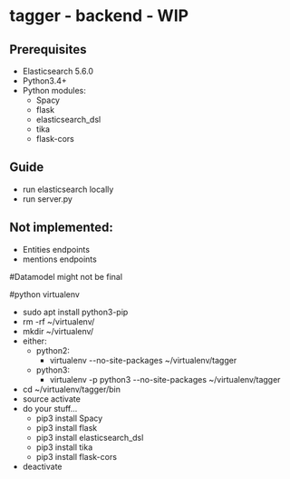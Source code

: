 # tagger - backend - WIP
## Prerequisites
- Elasticsearch 5.6.0
- Python3.4+
- Python modules:
  - Spacy
  - flask
  - elasticsearch_dsl
  - tika
  - flask-cors
## Guide
- run elasticsearch locally
- run server.py

## Not implemented:
- Entities endpoints
- mentions endpoints

#Datamodel might not be final

#python virtualenv
- sudo apt install python3-pip
- rm -rf ~/virtualenv/ 
- mkdir ~/virtualenv/
- either:
  - python2:
    - virtualenv --no-site-packages ~/virtualenv/tagger
  - python3:
    - virtualenv -p python3 --no-site-packages ~/virtualenv/tagger
- cd ~/virtualenv/tagger/bin
- source activate
- do your stuff...
  - pip3 install Spacy
  - pip3 install flask
  - pip3 install elasticsearch_dsl
  - pip3 install tika
  - pip3 install flask-cors
- deactivate

